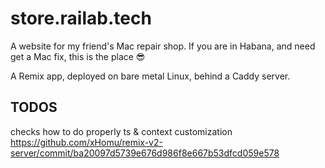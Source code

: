 # store.railab.tech
A website for my friend's Mac repair shop. If you are in Habana, and need get a Mac fix, this is the place 😎

A Remix app, deployed on bare metal Linux, behind a Caddy server. 



## TODOS
checks how to do properly ts & context customization
https://github.com/xHomu/remix-v2-server/commit/ba20097d5739e676d986f8e667b53dfcd059e578